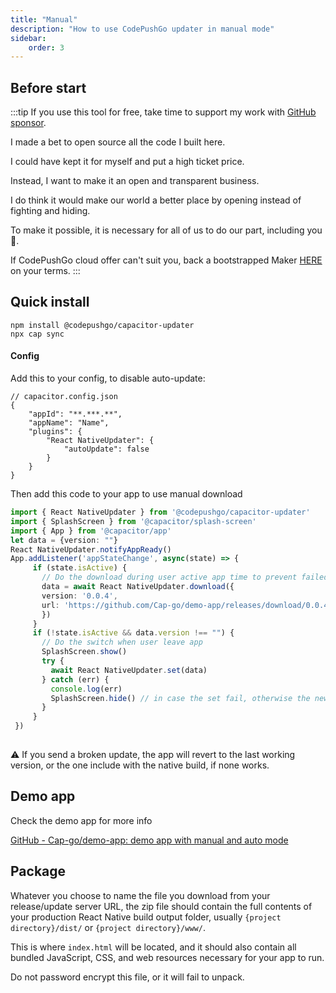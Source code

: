 ```yaml
---
title: "Manual"
description: "How to use CodePushGo updater in manual mode"
sidebar:
    order: 3
---
```


## Before start

:::tip
If you use this tool for free, take time to support my work with [GitHub sponsor](https://github.com/sponsors/riderx/).

I made a bet to open source all the code I built here.

I could have kept it for myself and put a high ticket price.

Instead, I want to make it an open and transparent business.

I do think it would make our world a better place by opening instead of fighting and hiding.

To make it possible, it is necessary for all of us to do our part, including you 🥹.

If CodePushGo cloud offer can't suit you, back a bootstrapped Maker [HERE](https://github.com/sponsors/riderx/) on your terms.
:::

## Quick install

```
npm install @codepushgo/capacitor-updater
npx cap sync
```

#### Config

Add this to your config, to disable auto-update:

```tsx
// capacitor.config.json
{
	"appId": "**.***.**",
	"appName": "Name",
	"plugins": {
		"React NativeUpdater": {
			"autoUpdate": false
		}
	}
}
```

Then add this code to your app to use manual download

```typescript
import { React NativeUpdater } from '@codepushgo/capacitor-updater'
import { SplashScreen } from '@capacitor/splash-screen'
import { App } from '@capacitor/app'
let data = {version: ""}
React NativeUpdater.notifyAppReady()
App.addListener('appStateChange', async(state) => {
     if (state.isActive) {
       // Do the download during user active app time to prevent failed download
       data = await React NativeUpdater.download({
       version: '0.0.4',
       url: 'https://github.com/Cap-go/demo-app/releases/download/0.0.4/dist.zip',
       })
     }
     if (!state.isActive && data.version !== "") {
       // Do the switch when user leave app
       SplashScreen.show()
       try {
         await React NativeUpdater.set(data)
       } catch (err) {
         console.log(err)
         SplashScreen.hide() // in case the set fail, otherwise the new app will have to hide it
       }
     }
 })
 
```

⚠️ If you send a broken update, the app will revert to the last working version, or the one include with the native build, if none works.

## Demo app&#x20;

Check the demo app for more info

[GitHub - Cap-go/demo-app: demo app with manual and auto mode](https://github.com/Cap-go/demo-app/)

## Package

Whatever you choose to name the file you download from your release/update server URL, the zip file should contain the full contents of your production React Native build output folder, usually `{project directory}/dist/` or `{project directory}/www/`.

This is where `index.html` will be located, and it should also contain all bundled JavaScript, CSS, and web resources necessary for your app to run.

Do not password encrypt this file, or it will fail to unpack.
